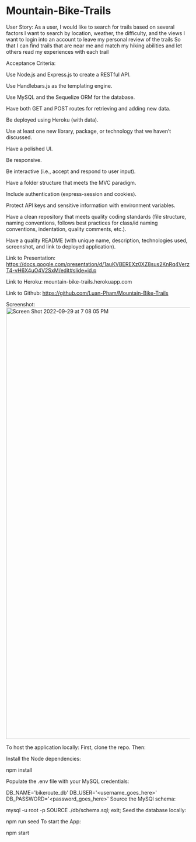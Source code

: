 # Mountain-Bike-Trails
User Story:
As a user, I would like to search for trails based on several factors
I want to search by location, weather, the difficulty, and the views
I want to login into an account to leave my personal review of the trails
So that I can find trails that are near me and match my hiking abilities and let others read my experiences with each trail

Acceptance Criteria:

Use Node.js and Express.js to create a RESTful API.

Use Handlebars.js as the templating engine.

Use MySQL and the Sequelize ORM for the database.

Have both GET and POST routes for retrieving and adding new data.

Be deployed using Heroku (with data).

Use at least one new library, package, or technology that we haven’t discussed.

Have a polished UI.

Be responsive.

Be interactive (i.e., accept and respond to user input).

Have a folder structure that meets the MVC paradigm.

Include authentication (express-session and cookies).

Protect API keys and sensitive information with environment variables.

Have a clean repository that meets quality coding standards (file structure, naming conventions, follows best practices for class/id naming conventions, indentation, quality comments, etc.).

Have a quality README (with unique name, description, technologies used, screenshot, and link to deployed application).

Link to Presentation: https://docs.google.com/presentation/d/1auKVBEREXz0XZ8sus2KnRq4VerzT4-vH6X4uO4V2SxM/edit#slide=id.p

Link to Heroku: mountain-bike-trails.herokuapp.com 

Link to Github: https://github.com/Luan-Pham/Mountain-Bike-Trails

Screenshot:
<img width="1181" alt="Screen Shot 2022-09-29 at 7 08 05 PM" src="https://user-images.githubusercontent.com/106893601/193176288-739ff414-f852-442d-b5ec-06059b929508.png">

To host the application locally: 
First, clone the repo. Then:

Install the Node dependencies:

npm install

Populate the .env file with your MySQL credentials:

DB_NAME='bikeroute_db'
DB_USER='<username_goes_here>'
DB_PASSWORD='<password_goes_here>'
Source the MySQl schema:

mysql -u root -p
SOURCE ./db/schema.sql;
exit;
Seed the database locally:

npm run seed
To start the App:

npm start
